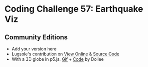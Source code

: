 # Coding Challenge 57: Earthquake Viz


## Community Editions
- Add your version here
- Lugsole's contribution on [View Online](https://lugsole.github.io/TOR_MAP/) & [Source Code](https://github.com/Lugsole/TOR_MAP)
- With a 3D globe in p5.js. [Gif](https://raw.githubusercontent.com/dolleebhatia/p5.js-EarthquakeDataVisualization-3D/master/p5js_3d_eq.gif) + [Code](https://github.com/dolleebhatia/p5.js-EarthquakeDataVisualization-3D) by Dollee
